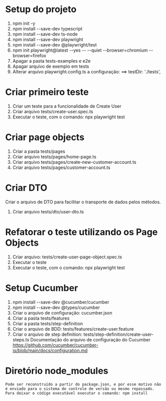 # Setup do projeto
1) npm init -y
2) npm install --save-dev typescript
3) npm install --save-dev ts-node
4) npm install --save-dev playwright
5) npm install --save-dev @playwright/test
6) npm init playwright@latest --yes -- --quiet --browser=chromium --browser=firefox
7) Apagar a pasta tests-examples e e2e
8) Apagar arquivo de exemplo em tests
9) Alterar arquivo playwright.config.ts a configuração: ==> testDir: './tests',

# Criar primeiro teste 
1) Criar um teste para a funcionalidade de Create User
2) Criar arquivo tests/create-user.spec.ts
3) Executar o teste, com o comando:  npx playwright test

# Criar page objects
1) Criar a pasta tests/pages
2) Criar arquivo tests/pages/home-page.ts
3) Criar arquivo tests/pages/create-new-customer-account.ts
4) Criar arquivo tests/pages/customer-account.ts


# Criar DTO
Criar o arquivo de DTO para facilitar o transporte de dados pelos métodos.
1) Criar arquivo tests/dto/user-dto.ts

# Refatorar o teste utilizando os Page Objects
1) Criar arquivo: tests/create-user-page-object.spec.ts
2) Executar o teste
3) Executar o teste, com o comando:  npx playwright test

# Setup Cucumber
1) npm install --save-dev @cucumber/cucumber
2) npm install --save-dev @types/cucumber
3) Criar o arquivo de configuração: cucumber.json
4) Criar a pasta tests/features
5) Criar a pasta tests/step-definition
6) Criar o arquivo de BDD: tests/features/create-user.feature
7) Criar o arquivo de step definition: tests/step-definition/create-user-steps.ts
Documentação do arquivo de configuração do Cucumber https://github.com/cucumber/cucumber-js/blob/main/docs/configuration.md


# Diretório node_modules
    Pode ser reconstruído a partir do package.json, e por esse motivo não é enviado para o sistema de controle de versão ou mesmo repassado.
    Para deixar o código executável executar o comando: npm install




